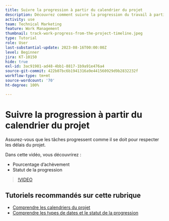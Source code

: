 ```yaml
---
title: Suivre la progression à partir du calendrier du projet
description: Découvrez comment suivre la progression du travail à partir du calendrier du projet dans  [!DNL  Workfront]  en utilisant le pourcentage terminé, le statut, les affectations ou les contraintes.
activity: use
team: Technical Marketing
feature: Work Management
thumbnail: track-work-progress-from-the-project-timeline.jpeg
type: Tutorial
role: User
last-substantial-update: 2023-08-16T00:00:00Z
level: Beginner
jira: KT-10150
hide: true
exl-id: 3ac91981-ad48-4bb1-8817-1b9a91e476a4
source-git-commit: 422b07bc6b1941316a9e441560929d9b2832232f
workflow-type: tm+mt
source-wordcount: '70'
ht-degree: 100%

---
```


# Suivre la progression à partir du calendrier du projet

Assurez-vous que les tâches progressent comme il se doit pour respecter les délais du projet.

Dans cette vidéo, vous découvrirez :

* Pourcentage d’achèvement
* Statut de la progression

>[!VIDEO](https://video.tv.adobe.com/v/3438208/?quality=12&learn=on)


## Tutoriels recommandés sur cette rubrique

* [Comprendre les calendriers du projet](/help/manage-work/project-timelines/understand-project-timelines.md)
* [Comprendre les types de dates et le statut de la progression](/help/manage-work/project-timelines/understand-task-dates-and-progress-status.md)
